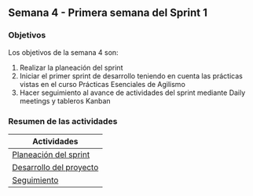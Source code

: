 ## Semana 4 - Primera semana del Sprint 1
### Objetivos

Los objetivos de la semana 4 son:

1. Realizar la planeación del sprint
2. Iniciar el primer sprint de desarrollo teniendo en cuenta las prácticas vistas en el curso Prácticas Esenciales de Agilismo
3. Hacer seguimiento al avance de actividades del sprint mediante Daily meetings y tableros Kanban
 
### Resumen de las actividades

| Actividades   |
|---------------|
|[Planeación del sprint](https://avargas20.github.io/MISW-Procesos/semanas/semana4/s4_planeacion_sprint)  |
|[Desarrollo del proyecto](https://avargas20.github.io/MISW-Procesos/semanas/semana4/s4_desarrollo)|
|[Seguimiento](https://avargas20.github.io/MISW-Procesos/semanas/semana4/s4_seguimiento)|
